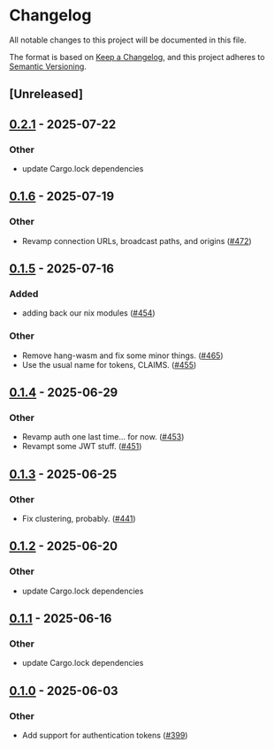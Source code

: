 # Changelog

All notable changes to this project will be documented in this file.

The format is based on [Keep a Changelog](https://keepachangelog.com/en/1.0.0/),
and this project adheres to [Semantic Versioning](https://semver.org/spec/v2.0.0.html).

## [Unreleased]

## [0.2.1](https://github.com/kixelated/moq/compare/moq-token-cli-v0.2.0...moq-token-cli-v0.2.1) - 2025-07-22

### Other

- update Cargo.lock dependencies

## [0.1.6](https://github.com/kixelated/moq/compare/moq-token-cli-v0.1.5...moq-token-cli-v0.1.6) - 2025-07-19

### Other

- Revamp connection URLs, broadcast paths, and origins ([#472](https://github.com/kixelated/moq/pull/472))

## [0.1.5](https://github.com/kixelated/moq/compare/moq-token-cli-v0.1.4...moq-token-cli-v0.1.5) - 2025-07-16

### Added

- adding back our nix modules ([#454](https://github.com/kixelated/moq/pull/454))

### Other

- Remove hang-wasm and fix some minor things. ([#465](https://github.com/kixelated/moq/pull/465))
- Use the usual name for tokens, CLAIMS. ([#455](https://github.com/kixelated/moq/pull/455))

## [0.1.4](https://github.com/kixelated/moq/compare/moq-token-cli-v0.1.3...moq-token-cli-v0.1.4) - 2025-06-29

### Other

- Revamp auth one last time... for now. ([#453](https://github.com/kixelated/moq/pull/453))
- Revampt some JWT stuff. ([#451](https://github.com/kixelated/moq/pull/451))

## [0.1.3](https://github.com/kixelated/moq/compare/moq-token-cli-v0.1.2...moq-token-cli-v0.1.3) - 2025-06-25

### Other

- Fix clustering, probably. ([#441](https://github.com/kixelated/moq/pull/441))

## [0.1.2](https://github.com/kixelated/moq/compare/moq-token-cli-v0.1.1...moq-token-cli-v0.1.2) - 2025-06-20

### Other

- update Cargo.lock dependencies

## [0.1.1](https://github.com/kixelated/moq/compare/moq-token-cli-v0.1.0...moq-token-cli-v0.1.1) - 2025-06-16

### Other

- update Cargo.lock dependencies

## [0.1.0](https://github.com/kixelated/moq/releases/tag/moq-token-cli-v0.1.0) - 2025-06-03

### Other

- Add support for authentication tokens ([#399](https://github.com/kixelated/moq/pull/399))
